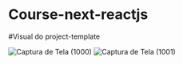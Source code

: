 # Course-next-reactjs

#Visual do project-template

![Captura de Tela (1000)](https://user-images.githubusercontent.com/62512557/142301457-4d2b42d6-a322-4eba-b349-8c91e833a93f.png)
![Captura de Tela (1001)](https://user-images.githubusercontent.com/62512557/142301459-f8bb6408-ef4d-4e17-8cda-165eb7a4301d.png)

